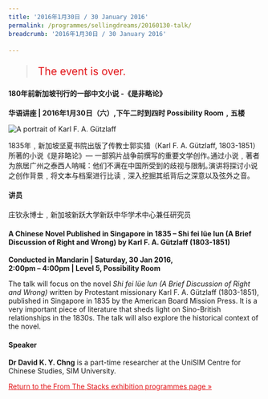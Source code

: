```yaml
---
title: '2016年1月30日 / 30 January 2016'
permalink: /programmes/sellingdreams/20160130-talk/
breadcrumb: '2016年1月30日 / 30 January 2016'

---
```



<blockquote style="color: #E21216; font-size: 150%;">The event is over.</blockquote>

<h4>180年前新加坡刊行的一部中文小说 -《是非略论》</h4>

<p><strong>华语讲座 &#124; 2016年1月30日（六）,下午二时到四时 Possibility Room﹐五楼</strong></p>

<img srcset="/images/event-images/from-the-stacks-onsite/fts02_400w.jpg 400w, /images/event-images/from-the-stacks-onsite/fts02.jpg 1000w" sizes="(max-width: 500px) 40vw, 100vw" height="895" width="1000" src="/images/event-images/from-the-stacks-onsite/fts02_400w.jpg" alt="A portrait of Karl F. A. Gützlaff">

<p>1835年﹐新加坡坚夏书院出版了传教士郭实猎（Karl F. A. Gützlaff, 1803-1851）所著的小说《是非略论》— 一部鸦片战争前撰写的重要文学创作｡通过小说﹐著者为旅居广州之泰西人呐喊：他们不满在中国所受到的歧视与限制｡演讲将探讨小说之创作背景﹐将文本与档案进行比读﹐深入挖掘其纸背后之深意以及弦外之音｡</p>

<h4>讲员</h4>
<p>庄钦永博士﹐新加坡新跃大学新跃中华学术中心兼任研究员</p>

<h4>A Chinese Novel Published in Singapore in 1835 – Shi fei lüe lun (A Brief Discussion of Right and Wrong) by Karl F. A. Gützlaff (1803-1851)</h4>

<p><strong>Conducted in Mandarin &#124; Saturday, 30 Jan 2016,</strong><br>
<strong>2:00pm – 4:00pm &#124; Level 5, Possibility Room</strong></p>

<p>The talk will focus on the novel <em>Shi fei lüe lun (A Brief Discussion of Right and Wrong)</em> written by Protestant missionary Karl F. A. Gützlaff (1803-1851), published in Singapore in 1835 by the American Board Mission Press. It is a very important piece of literature that sheds light on Sino-British relationships in the 1830s. The talk will also explore the historical context of the novel.</p>

<h4>Speaker</h4>
<p><strong>Dr David K. Y. Chng</strong> is a part-time researcher at the UniSIM Centre for Chinese Studies, SIM University.</p>

<a href="/exhibitions/past-exhibitions/fromthestacks/programmes/" style="color:#E21216;">Return to the From The Stacks exhibition programmes page &#187;</a>